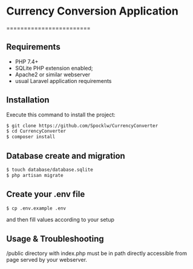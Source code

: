 # Currency Conversion Application
========================

Requirements
------------

  * PHP 7.4+
  * SQLite PHP extension enabled;
  * Apache2 or similar webserver
  * usual Laravel application requirements

Installation
------------

Execute this command to install the project:

```bash
$ git clone https://github.com/Spocklw/CurrencyConverter
$ cd CurrencyConverter
$ composer install
```
Database create and migration
-----------------------------
```bash
$ touch database/database.sqlite
$ php artisan migrate
```

Create your .env file
-----------------------------
```bash
$ cp .env.example .env
```
and then fill values according to your setup

Usage & Troubleshooting
-----

/public directory with index.php must be in path directly accessible from page served by your webserver.
 
